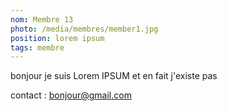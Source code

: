 ```yaml
---
nom: Membre 13
photo: /media/membres/member1.jpg
position: lorem ipsum
tags: membre
---
```


bonjour je suis Lorem IPSUM et en fait j'existe pas

contact : bonjour@gmail.com